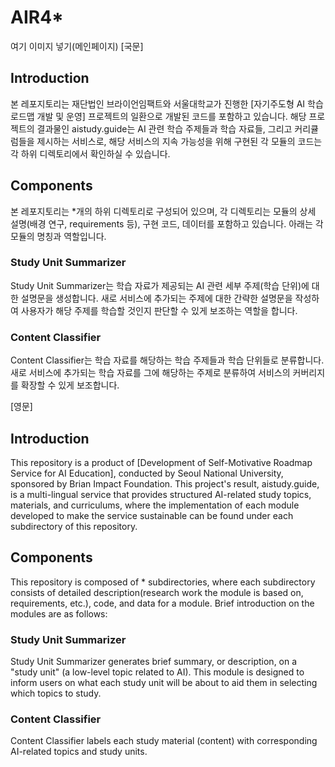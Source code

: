 # AIR4*
여기 이미지 넣기(메인페이지)
[국문]
## Introduction
본 레포지토리는 재단법인 브라이언임팩트와 서울대학교가 진행한 [자기주도형 AI 학습 로드맵 개발 및 운영] 프로젝트의 일환으로 개발된 코드를 포함하고 있습니다.
해당 프로젝트의 결과물인 aistudy.guide는 AI 관련 학습 주제들과 학습 자료들, 그리고 커리큘럼들을 제시하는 서비스로, 해당 서비스의 지속 가능성을 위해 구현된 각 모듈의 코드는 각 하위 디렉토리에서 확인하실 수 있습니다.

## Components
본 레포지토리는 *개의 하위 디렉토리로 구성되어 있으며, 각 디렉토리는 모듈의 상세 설명(배경 연구, requirements 등), 구현 코드, 데이터를 포함하고 있습니다.
아래는 각 모듈의 명칭과 역할입니다.
### Study Unit Summarizer
Study Unit Summarizer는 학습 자료가 제공되는 AI 관련 세부 주제(학습 단위)에 대한 설명문을 생성합니다.
새로 서비스에 추가되는 주제에 대한 간략한 설명문을 작성하여 사용자가 해당 주제를 학습할 것인지 판단할 수 있게 보조하는 역할을 합니다.
### Content Classifier
Content Classifier는 학습 자료를 해당하는 학습 주제들과 학습 단위들로 분류합니다.
새로 서비스에 추가되는 학습 자료를 그에 해당하는 주제로 분류하여 서비스의 커버리지를 확장할 수 있게 보조합니다.

[영문]
## Introduction
This repository is a product of [Development of Self-Motivative Roadmap Service for AI Education], conducted by Seoul National University, sponsored by Brian Impact Foundation.
This project's result, aistudy.guide, is a multi-lingual service that provides structured AI-related study topics, materials, and curriculums, where the implementation of each module developed to make the service sustainable can be found under each subdirectory of this repository.

## Components
This repository is composed of * subdirectories, where each subdirectory consists of detailed description(research work the module is based on, requirements, etc.), code, and data for a module.
Brief introduction on the modules are as follows:
### Study Unit Summarizer
Study Unit Summarizer generates brief summary, or description, on a "study unit" (a low-level topic related to AI).
This module is designed to inform users on what each study unit will be about to aid them in selecting which topics to study.
### Content Classifier
Content Classifier labels each study material (content) with corresponding AI-related topics and study units.
